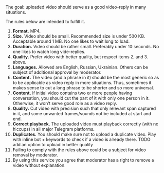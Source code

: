 The goal: uploaded video should serve as a good video-reply in many situations. 

The rules below are intended to fulfill it.

1.  **Format.** MP4.
2.  **Size.** Video should be small. Recommended size is under 500 KB. Acceptable around 1 MB. No one likes to wait long to load.
3.  **Duration.** Video should be rather small. Preferably under 10 seconds. No one likes to watch long vide-replies. 
4.  **Quality.** Prefer video with better quality, but respect items 2. and 3. above.
5.  **Languages.** Allowed are English, Russian, Ukrainian. Others can be subject of additional approval by moderator.
6.  **Content.** The video (and a phrase in it) should be the most generic so as to be applicable as video reply in more situations. Thus, sometimes it makes sense to cut a long phrase to be shorter and so more universal.
7.  **Content.** If initial video contains two or more people having conversation, you should cut the part of it with only one person in it. Otherwise, it won’t serve good role as a video reply.
8.  **Quality.** Cut video with precision such that only relevant span captured in it, and some unwanted frames/sounds not be included at start and end. 
9.  **Correct playback.** The uploaded video must playback correctly (with no hiccups) in all major Telegram platforms.  
10.  **Duplicates.** You should make sure not to upload a duplicate video. Play with inline bot + keywords to check if a video is already there. TODO add an option to upload in better quality
11. Failing to comply with the rules above could be a subject for video removal by moderator.
12. By using this service you agree that moderator has a right to remove a video without explanation.